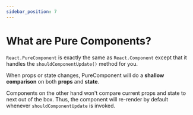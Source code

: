 ```yaml
---
sidebar_position: 7
---
```


# What are Pure Components?

`React.PureComponent` is exactly the same as
`React.Component` except that it handles the
`shouldComponentUpdate()` method for you.

When props or state changes, PureComponent will do a
**shallow comparison** on both **props** and **state**.

Components on the other hand won't compare current
props and state to next out of the box. Thus, the
component will re-render by default whenever
`shouldComponentUpdate` is invoked.
